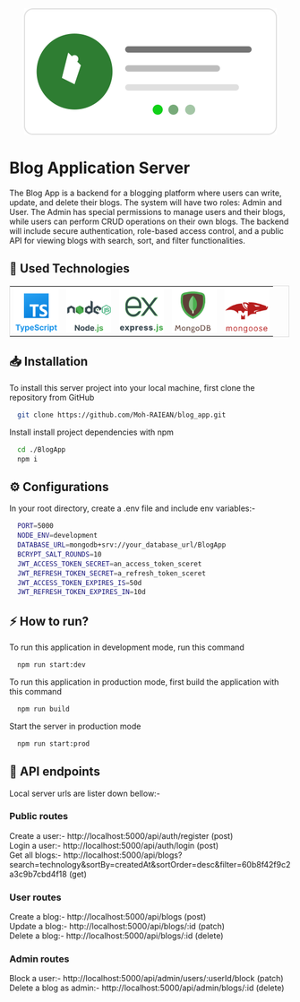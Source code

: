 <div align="center">
  <div>
  <img src="./icons/BlogLogo.svg" />
  </div>
</div>

# Blog Application Server

The Blog App is a backend for a blogging platform where users can write, update, and delete their blogs. The system will have two roles: Admin and User. The Admin has special permissions to manage users and their blogs, while users can perform CRUD operations on their own blogs. The backend will include secure authentication, role-based access control, and a public API for viewing blogs with search, sort, and filter functionalities.

## 🔬 Used Technologies

<div style="max-width: 500px;" align='center'>
  <table  style='border: 1px solid #ddd; border-collapse: collapse;'>
    <tr>
      <td>
       <img src="./icons/TypescriptLogo.svg" width="80" alt="typescript logo"/>
      </td>
      <td>
      <img src="./icons/NodeJsLogo.svg" width="80" alt="nodejs logo"/>
      </td>
      <td>
        <img src="./icons/ExpressJsLogo.svg" width="80" alt="espressjs logo"/>
      </td>
      <td>
        <img src="./icons/mongoDBLogo1.svg" width="80" alt="mongodb logo" />
      </td>
      <td>
        <img src="./icons/mongooseLogo1.svg" width="80" alt="mongoose logo" />
      </td>
    </tr>
  </table>
  </div>
  
## 📥 Installation
To install this server project into your local machine, first clone the repository from GitHub
```bash
  git clone https://github.com/Moh-RAIEAN/blog_app.git
```

Install install project dependencies with npm

```bash
  cd ./BlogApp
  npm i
```

## ⚙ Configurations

In your root directory, create a .env file and include env variables:-

```bash
  PORT=5000
  NODE_ENV=development
  DATABASE_URL=mongodb+srv://your_database_url/BlogApp
  BCRYPT_SALT_ROUNDS=10
  JWT_ACCESS_TOKEN_SECRET=an_access_token_sceret
  JWT_REFRESH_TOKEN_SECRET=a_refresh_token_sceret
  JWT_ACCESS_TOKEN_EXPIRES_IS=50d
  JWT_REFRESH_TOKEN_EXPIRES_IN=10d
```

## ⚡ How to run?

To run this application in development mode, run this command

```bash
  npm run start:dev
```

To run this application in production mode, first build the application with this command

```bash
  npm run build
```

Start the server in production mode

```bash
  npm run start:prod
```

## 🚏 API endpoints

Local server urls are lister down bellow:-

### Public routes

Create a user:- http://localhost:5000/api/auth/register (post) <br/>
Login a user:- http://localhost:5000/api/auth/login (post)<br/>
Get all blogs:- http://localhost:5000/api/blogs?search=technology&sortBy=createdAt&sortOrder=desc&filter=60b8f42f9c2a3c9b7cbd4f18 (get)<br/>

### User routes

Create a blog:- http://localhost:5000/api/blogs (post)<br/>
Update a blog:- http://localhost:5000/api/blogs/:id (patch)<br/>
Delete a blog:- http://localhost:5000/api/blogs/:id (delete)<br/>

### Admin routes

Block a user:- http://localhost:5000/api/admin/users/:userId/block (patch)<br/>
Delete a blog as admin:- http://localhost:5000/api/admin/blogs/:id (delete)<br/>
